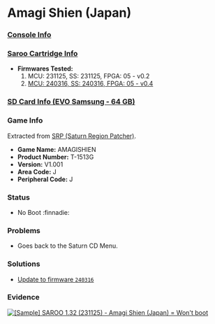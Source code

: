 # Amagi Shien (Japan)

### [Console Info](../../../../../Info/Consoles/VA13/README.md)

### [Saroo Cartridge Info](../../../../../Info/Cartridges/RetroGameParadiseStore/1.32F/README.md)

- <b>Firmwares Tested:</b>
  1. MCU: 231125, SS: 231125, FPGA: 05 - v0.2
  2. [MCU: 240316, SS: 240316, FPGA: 05 - v0.4](../02/README.md)

### [SD Card Info (EVO Samsung - 64 GB)](../../../../../Info/SdCards/Samsung/64GB/fat32/README.md)

### Game Info

Extracted from [SRP (Saturn Region Patcher)](https://segaxtreme.net/resources/saturn-region-patcher.81/download).

- <b>Game Name:</b> AMAGISHIEN
- <b>Product Number:</b> T-1513G
- <b>Version:</b> V1.001
- <b>Area Code:</b> J
- <b>Peripheral Code:</b> J

### Status

- No Boot :finnadie:

### Problems

- Goes back to the Saturn CD Menu.

### Solutions

- [Update to firmware `240316`](../02/README.md)

### Evidence

[![[Sample] SAROO 1.32 (231125) - Amagi Shien (Japan) = Won't boot](https://img.youtube.com/vi/pLK1lR0Xj10/0.jpg)](https://www.youtube.com/watch?v=pLK1lR0Xj10)
